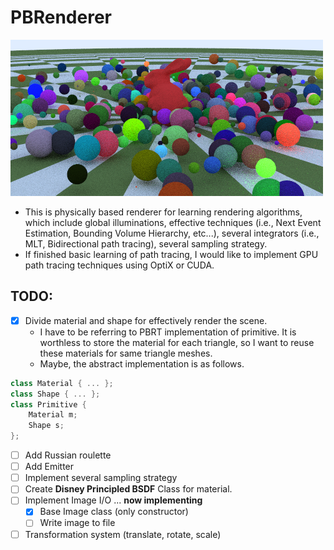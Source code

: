 # PBRenderer

![current_thumbnail](result.png)

- This is physically based renderer for learning rendering algorithms, which include global illuminations, effective techniques (i.e., Next Event Estimation, Bounding Volume Hierarchy, etc...), several integrators (i.e., MLT, Bidirectional path tracing), several sampling strategy.
- If finished basic learning of path tracing, I would like to implement GPU path tracing techniques using OptiX or CUDA.

## TODO:
- [x] Divide material and shape for effectively render the scene.
  - I have to be referring to PBRT implementation of primitive. It is worthless to store the material for each triangle, so I want to reuse these materials for same triangle meshes. 
  - Maybe, the abstract implementation is as follows.
```c++
class Material { ... };
class Shape { ... };
class Primitive {
    Material m; 
    Shape s;
};
```

- [ ] Add Russian roulette 
- [ ] Add Emitter 
- [ ] Implement several sampling strategy
- [ ] Create **Disney Principled BSDF** Class for material.
- [ ] Implement Image I/O ... **now implementing**
  - [x] Base Image class (only constructor)
  - [ ] Write image to file
- [ ] Transformation system (translate, rotate, scale)